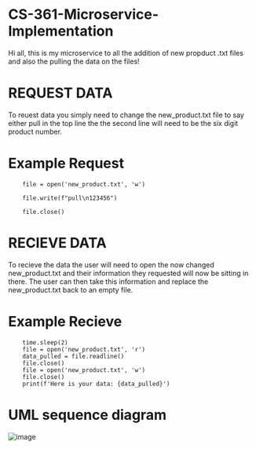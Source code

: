 # CS-361-Microservice-Implementation

Hi all, this is my microservice to all the addition of new propduct .txt files and also the pulling the data on the files!

# REQUEST DATA

To reuest data you simply need to change the new_product.txt file to say either pull in the top line the the second line will need to be the six digit product number.

# Example Request

		file = open('new_product.txt', 'w')
        
		file.write(f"pull\n123456")
        
		file.close() 


# RECIEVE DATA

To recieve the data the user will need to open the now changed new_product.txt and their information they requested will now be sitting in there. The user can then take this information and replace the new_product.txt back to an empty file.

# Example Recieve

        time.sleep(2)
        file = open('new_product.txt', 'r')
        data_pulled = file.readline()
        file.close()
        file = open('new_product.txt', 'w')
        file.close()
        print(f'Here is your data: {data_pulled}')

# UML sequence diagram

![image](https://user-images.githubusercontent.com/91296239/199140838-6494bf8a-8819-4d6f-9f41-3dfa07a782fb.png)

